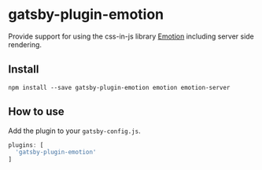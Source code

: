 # gatsby-plugin-emotion
Provide support for using the css-in-js library [Emotion](https://github.com/emotion-js/emotion) including server side rendering.

## Install

```
npm install --save gatsby-plugin-emotion emotion emotion-server
```

## How to use
Add the plugin to your `gatsby-config.js`.

```js
plugins: [
  'gatsby-plugin-emotion'
]
```
